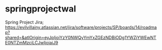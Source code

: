 # springprojectwal

Spring Project Jira; https://evilvillainy.atlassian.net/jira/software/projects/SP/boards/14/roadmap?shared=&atlOrigin=eyJpIjoiYzY0NWQyYmYxZGEzNDBiODg1YWZjYWEwNTE0NTZmMzciLCJwIjoiaiJ9
